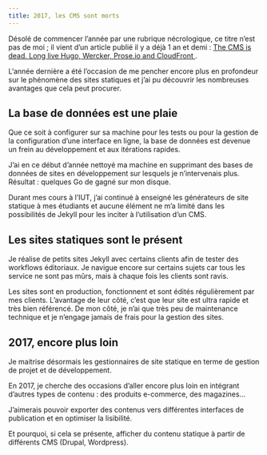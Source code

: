 ```yaml
---
title: 2017, les CMS sont morts
---
```


Désolé de commencer l’année par une rubrique nécrologique, ce titre n’est pas de moi ; il vient d’un article publié il y a déjà 1 an et demi : [The CMS is dead. Long live Hugo, Wercker, Prose.io and CloudFront
](http://atchai.com/blog/the-cms-is-dead-long-live-hugo-wercker-proseio-and-cloudfront/).

L‘année dernière a été l’occasion de me pencher encore plus en profondeur sur le phénomène des sites statiques et j’ai pu découvrir les nombreuses avantages que cela peut procurer.

## La base de données est une plaie

Que ce soit à configurer sur sa machine pour les tests ou pour la gestion de la configuration d’une interface en ligne, la base de données est devenue un frein au développement et aux itérations rapides.

J’ai en ce début d’année nettoyé ma machine en supprimant des bases de données de sites en développement sur lesquels je n’intervenais plus. Résultat : quelques Go de gagné sur mon disque.

Durant mes cours à l’IUT, j’ai continué à enseigné les générateurs de site statique à mes étudiants et aucune élément ne m’a limité dans les possibilités de Jekyll pour les inciter à l’utilisation d’un CMS.

## Les sites statiques sont le présent

Je réalise de petits sites Jekyll avec certains clients afin de tester des workflows éditoriaux. Je navigue encore sur certains sujets car tous les service ne sont pas mûrs, mais à chaque fois les clients sont ravis.

Les sites sont en production, fonctionnent et sont édités régulièrement par mes clients. L’avantage de leur côté, c’est que leur site est ultra rapide et très bien référencé. De mon côté, je n’ai que très peu de maintenance technique et je n’engage jamais de frais pour la gestion des sites.

## 2017, encore plus loin

Je maitrise désormais les gestionnaires de site statique en terme de gestion de projet et de développement.

En 2017, je cherche des occasions d’aller encore plus loin en intégrant d’autres types de contenu : des produits e-commerce, des magazines…

J’aimerais pouvoir exporter des contenus vers différentes interfaces de publication et en optimiser la lisibilité.

Et pourquoi, si cela se présente, afficher du contenu statique à partir de différents CMS (Drupal, Wordpress). 

